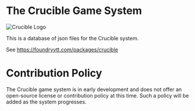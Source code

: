# The Crucible Game System

![Crucible Logo](https://raw.githubusercontent.com/foundryvtt/crucible/master/ui/banner.webp)

This is a database of json files for the Crucible system.

See https://foundryvtt.com/packages/crucible

# Contribution Policy
The Crucible game system is in early development and does not offer an open-source license or contribution policy at this time. Such a policy will be added as the system progresses.
